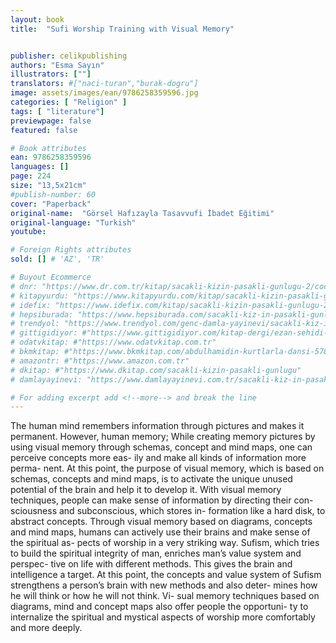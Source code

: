 ```yaml
---
layout: book
title:  "Sufi Worship Training with Visual Memory"


publisher: celikpublishing
authors: "Esma Sayın"
illustrators: [""]
translators: #["naci-turan","burak-dogru"]
image: assets/images/ean/9786258359596.jpg
categories: [ "Religion" ]
tags: [ "literature"]
previewpage: false
featured: false

# Book attributes
ean: 9786258359596
languages: []
page: 224
size: "13,5x21cm"
#publish-number: 60
cover: "Paperback"
original-name:  "Görsel Hafızayla Tasavvufi İbadet Eğitimi"
original-language: "Turkish"
youtube:

# Foreign Rights attributes
sold: [] # 'AZ', 'TR'

# Buyout Ecommerce
# dnr: "https://www.dr.com.tr/kitap/sacakli-kizin-pasakli-gunlugu-2/cocuk-ve-genclik/genclik-10-yas/roman-oyku/urunno=0001893059001"
# kitapyurdu: "https://www.kitapyurdu.com/kitap/sacakli-kizin-pasakli-gunlugu-2-/560122.html&filter_name=Sa%C3%A7akl%C4%B1+K%C4%B1z%27%C4%B1n+Pasakl%C4%B1+G%C3%BCnl%C3%BC%C4%9F%C3%BC+2"
# idefix: "https://www.idefix.com/kitap/sacakli-kizin-pasakli-gunlugu-2/cocuk-ve-genclik/genclik-10-yas/roman-oyku/urunno=0001893059001"
# hepsiburada: "https://www.hepsiburada.com/sacakli-kiz-in-pasakli-gunlugu-2-damla-yayinevi-p-HBV000012ER86"
# trendyol: "https://www.trendyol.com/genc-damla-yayinevi/sacakli-kiz-in-pasakli-gunlugu-2-p-54825777"
# gittigidiyor: #"https://www.gittigidiyor.com/kitap-dergi/ezan-sehidi-adnan-menderes_pdp_732728793"
# odatvkitap: #"https://www.odatvkitap.com.tr"
# bkmkitap: #"https://www.bkmkitap.com/abdulhamidin-kurtlarla-dansi-578226"
# amazontr: #"https://www.amazon.com.tr"
# dkitap: #"https://www.dkitap.com/sacakli-kizin-pasakli-gunlugu"
# damlayayinevi: "https://www.damlayayinevi.com.tr/sacakli-kiz-in-pasakli-gunlugu-2-bu-iste-bi-terslik-var"

# For adding excerpt add <!--more--> and break the line
---
```

The human mind remembers information through
pictures and makes it permanent. However, human
memory; While creating memory pictures by using
visual memory through schemas, concept and
mind maps, one can perceive concepts more eas-
ily and make all kinds of information more perma-
nent. At this point, the purpose of visual memory,
which is based on schemas, concepts and mind
maps, is to activate the unique unused potential of
the brain and help it to develop it.
With visual memory techniques, people can
make sense of information by directing their con-
sciousness and subconscious, which stores in-
formation like a hard disk, to abstract concepts.
Through visual memory based on diagrams,
concepts and mind maps, humans can actively use
their brains and make sense of the spiritual as-
pects of worship in a very striking way.
Sufism, which tries to build the spiritual integrity
of man, enriches man’s value system and perspec-
tive on life with different methods. This gives the
brain and intelligence a target. At this point, the
concepts and value system of Sufism strengthens
a person’s brain with new methods and also deter-
mines how he will think or how he will not think. Vi-
sual memory techniques based on diagrams, mind
and concept maps also offer people the opportuni-
ty to internalize the spiritual and mystical aspects
of worship more comfortably and more deeply.
<!--more--> 

